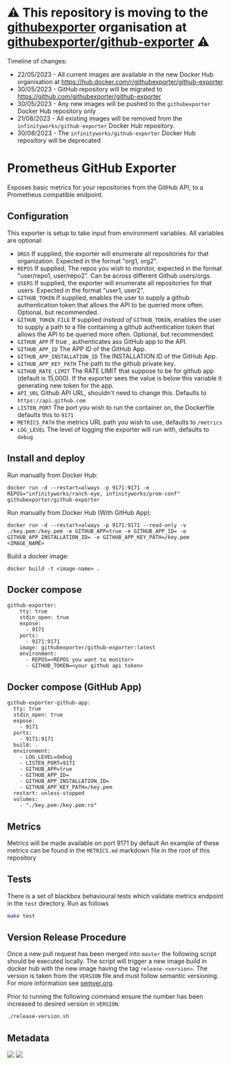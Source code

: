 # :warning: This repository is moving to the [githubexporter](https://github.com/githubexporter) organisation at [githubexporter/github-exporter](https://github.com/githubexporter/github-exporter) :warning:

Timeline of changes:
* 22/05/2023 - All current images are available in the new Docker Hub organisation at https://hub.docker.com/r/githubexporter/github-exporter
* 30/05/2023 - GitHub repository will be migrated to https://github.com/githubexporter/github-exporter
* 30/05/2023 - Any new images will be pushed to the `githubexporter` Docker Hub repository only
* 21/08/2023 - All existing images will be removed from the `infinityworks/github-exporter` Docker Hub repository.
* 30/08/2023 - The `infinityworks/github-exporter` Docker Hub repository will be deprecated

# Prometheus GitHub Exporter

Exposes basic metrics for your repositories from the GitHub API, to a Prometheus compatible endpoint.

## Configuration

This exporter is setup to take input from environment variables. All variables are optional:

* `ORGS` If supplied, the exporter will enumerate all repositories for that organization. Expected in the format "org1, org2".
* `REPOS` If supplied, The repos you wish to monitor, expected in the format "user/repo1, user/repo2". Can be across different Github users/orgs.
* `USERS` If supplied, the exporter will enumerate all repositories for that users. Expected in
  the format "user1, user2".
* `GITHUB_TOKEN` If supplied, enables the user to supply a github authentication token that allows the API to be queried more often. Optional, but recommended.
* `GITHUB_TOKEN_FILE` If supplied _instead of_ `GITHUB_TOKEN`, enables the user to supply a path to a file containing a github authentication token that allows the API to be queried more often. Optional, but recommended.
* `GITHUB_APP` If true , authenticates ass GitHub app to the API.
* `GITHUB_APP_ID` The APP ID of the GitHub App.
* `GITHUB_APP_INSTALLATION_ID` The INSTALLATION ID of the GitHub App.
* `GITHUB_APP_KEY_PATH` The path to the github private key.
* `GITHUB_RATE_LIMIT` The RATE LIMIT that suppose to be for github app (default is 15,000). If the exporter sees the value is below this variable it generating new token for the app.
* `API_URL` Github API URL, shouldn't need to change this. Defaults to `https://api.github.com`
* `LISTEN_PORT` The port you wish to run the container on, the Dockerfile defaults this to `9171`
* `METRICS_PATH` the metrics URL path you wish to use, defaults to `/metrics`
* `LOG_LEVEL` The level of logging the exporter will run with, defaults to `debug`


## Install and deploy

Run manually from Docker Hub:
```
docker run -d --restart=always -p 9171:9171 -e REPOS="infinityworks/ranch-eye, infinityworks/prom-conf" githubexporter/github-exporter
```

Run manually from Docker Hub (With GitHub App):
```
docker run -d --restart=always -p 9171:9171 --read-only -v ./key.pem:/key.pem -e GITHUB_APP=true -e GITHUB_APP_ID= -e GITHUB_APP_INSTALLATION_ID= -e GITHUB_APP_KEY_PATH=/key.pem <IMAGE_NAME>
```

Build a docker image:
```
docker build -t <image-name> .
```

## Docker compose

```
github-exporter:
    tty: true
    stdin_open: true
    expose:
      - 9171
    ports:
      - 9171:9171
    image: githubexporter/github-exporter:latest
    environment:
      - REPOS=<REPOS you want to monitor>
      - GITHUB_TOKEN=<your github api token>
```

## Docker compose (GitHub App)

```
github-exporter-github-app:
  tty: true
  stdin_open: true
  expose:
    - 9171
  ports:
    - 9171:9171
  build: .
  environment:
    - LOG_LEVEL=debug
    - LISTEN_PORT=9171
    - GITHUB_APP=true
    - GITHUB_APP_ID=
    - GITHUB_APP_INSTALLATION_ID=
    - GITHUB_APP_KEY_PATH=/key.pem
  restart: unless-stopped
  volumes:
    - "./key.pem:/key.pem:ro"

```

## Metrics

Metrics will be made available on port 9171 by default
An example of these metrics can be found in the `METRICS.md` markdown file in the root of this repository

## Tests

There is a set of blackbox behavioural tests which validate metrics endpoint in the `test` directory.
Run as follows

```bash
make test
```

## Version Release Procedure
Once a new pull request has been merged into `master` the following script should be executed locally. The script will trigger a new image build in docker hub with the new image having the tag `release-<version>`. The version is taken from the `VERSION` file and must follow semantic versioning. For more information see [semver.org](https://semver.org/).

Prior to running the following command ensure the number has been increased to desired version in `VERSION`:

```bash
./release-version.sh
```

## Metadata
[![](https://images.microbadger.com/badges/image/infinityworks/github-exporter.svg)](http://microbadger.com/images/infinityworks/github-exporter "Get your own image badge on microbadger.com") [![](https://images.microbadger.com/badges/version/infinityworks/github-exporter.svg)](http://microbadger.com/images/infinityworks/github-exporter "Get your own version badge on microbadger.com")
